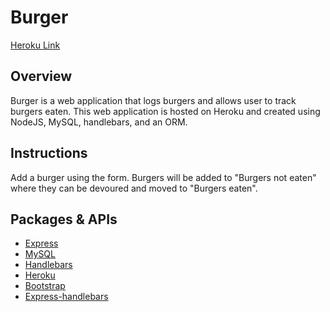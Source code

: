 # Burger
[Heroku Link](https://afternoon-sierra-95182.herokuapp.com/)

## Overview
Burger is a web application that logs burgers and allows user to track burgers eaten. This web application is hosted on Heroku and created using NodeJS, MySQL, handlebars, and an ORM.

## Instructions
Add a burger using the form. Burgers will be added to "Burgers not eaten" where they can be devoured and moved to "Burgers eaten".

## Packages & APIs

 * [Express](https://expressjs.com/)
 * [MySQL](https://www.mysql.com/)
 * [Handlebars](https://handlebarsjs.com/)
 * [Heroku](https://heroku.com/)
 * [Bootstrap](https://getbootstrap.com/)
 * [Express-handlebars](https://github.com/ericf/express-handlebars)
